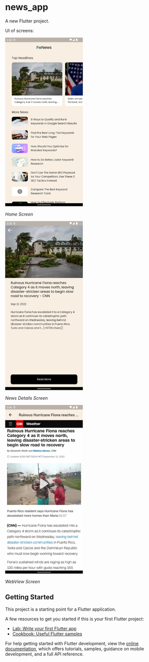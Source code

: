 # news_app

A new Flutter project.

UI of screens:

<img src="./assets/images/Home%20Screen.png" width= 250>

*Home Screen*
<br/>



<img src="./assets/images/News%20Details%20Screen.png" width= 250>

*News Details Screen*

<img src="./assets/images/WebView%20Screen.png" width= 250>

*WebView Screen*



## Getting Started

This project is a starting point for a Flutter application.

A few resources to get you started if this is your first Flutter project:

- [Lab: Write your first Flutter app](https://docs.flutter.dev/get-started/codelab)
- [Cookbook: Useful Flutter samples](https://docs.flutter.dev/cookbook)

For help getting started with Flutter development, view the
[online documentation](https://docs.flutter.dev/), which offers tutorials,
samples, guidance on mobile development, and a full API reference.
